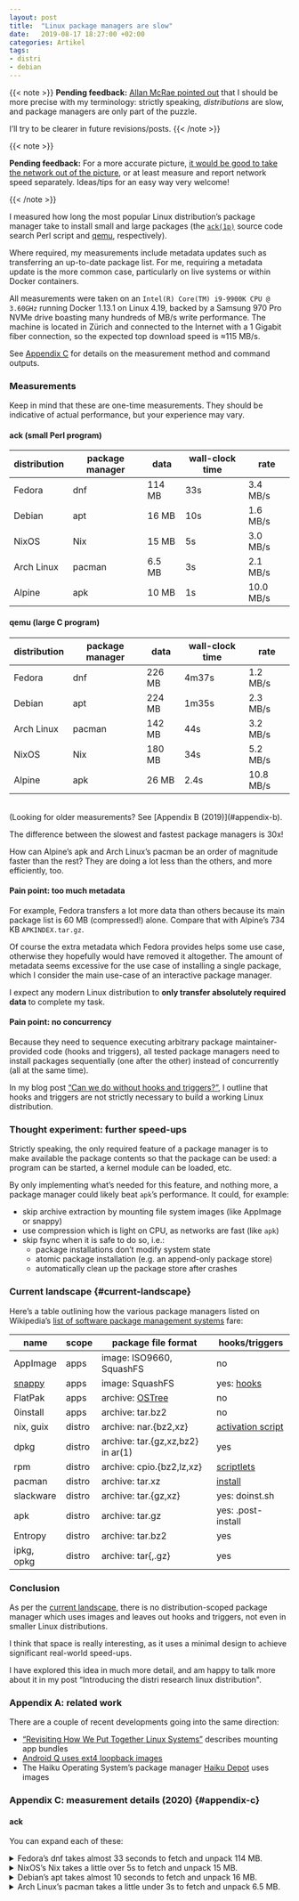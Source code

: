 ```yaml
---
layout: post
title:  "Linux package managers are slow"
date:   2019-08-17 18:27:00 +02:00
categories: Artikel
tags:
- distri
- debian
---
```


{{< note >}}
**Pending feedback:** [Allan McRae pointed
out](http://allanmcrae.com/2020/10/distri-comparing-apples-and-oranges/) that I
should be more precise with my terminology: strictly speaking, *distributions*
are slow, and package managers are only part of the puzzle.

I’ll try to be clearer in future revisions/posts.
{{< /note >}}

{{< note >}}

**Pending feedback:** For a more accurate picture, [it would be good to take the
network out of the
picture](https://twitter.com/mueslix/status/1311581199723368448), or at least
measure and report network speed separately. Ideas/tips for an easy way very
welcome!

{{< /note >}}

I measured how long the most popular Linux distribution’s package manager take
to install small and large packages (the
[`ack(1p)`](https://manpages.debian.org/ack.1p) source code search Perl script
and [qemu](https://en.wikipedia.org/wiki/QEMU), respectively).

Where required, my measurements include metadata updates such as transferring an
up-to-date package list. For me, requiring a metadata update is the more common
case, particularly on live systems or within Docker containers.

All measurements were taken on an `Intel(R) Core(TM) i9-9900K CPU @ 3.60GHz`
running Docker 1.13.1 on Linux 4.19, backed by a Samsung 970 Pro NVMe drive
boasting many hundreds of MB/s write performance. The machine is located in
Zürich and connected to the Internet with a 1 Gigabit fiber connection, so the
expected top download speed is ≈115 MB/s.

See [Appendix C](#appendix-c) for details on the measurement method and command
outputs.

### Measurements

Keep in mind that these are one-time measurements. They should be indicative of
actual performance, but your experience may vary.

#### ack (small Perl program)

distribution | package manager | data   | wall-clock time | rate
-------------|-----------------|--------|-----------------|-----
Fedora       | dnf             | 114 MB | 33s             | 3.4 MB/s
Debian       | apt             | 16 MB  | 10s             | 1.6 MB/s
NixOS        | Nix             | 15 MB  | 5s              | 3.0 MB/s
Arch Linux   | pacman          | 6.5 MB | 3s              | 2.1 MB/s
Alpine       | apk             | 10 MB  | 1s              | 10.0 MB/s

#### qemu (large C program)

distribution | package manager | data   | wall-clock time | rate
-------------|-----------------|--------|-----------------|-----
Fedora       | dnf             | 226 MB | 4m37s           | 1.2 MB/s
Debian       | apt             | 224 MB | 1m35s           | 2.3 MB/s
Arch Linux   | pacman          | 142 MB | 44s             | 3.2 MB/s
NixOS        | Nix             | 180 MB | 34s             | 5.2 MB/s
Alpine       | apk             | 26 MB  | 2.4s            | 10.8 MB/s


<br>
(Looking for older measurements? See [Appendix B (2019)](#appendix-b).

The difference between the slowest and fastest package managers is 30x!

How can Alpine’s apk and Arch Linux’s pacman be an order of magnitude faster
than the rest? They are doing a lot less than the others, and more efficiently,
too.

#### Pain point: too much metadata

For example, Fedora transfers a lot more data than others because its main
package list is 60 MB (compressed!) alone. Compare that with Alpine’s 734 KB
`APKINDEX.tar.gz`.

Of course the extra metadata which Fedora provides helps some use case,
otherwise they hopefully would have removed it altogether. The amount of
metadata seems excessive for the use case of installing a single package, which
I consider the main use-case of an interactive package manager.

I expect any modern Linux distribution to **only transfer absolutely required
data** to complete my task.

#### Pain point: no concurrency

Because they need to sequence executing arbitrary package maintainer-provided
code (hooks and triggers), all tested package managers need to install packages
sequentially (one after the other) instead of concurrently (all at the same
time).

In my blog post [“Can we do without hooks and
triggers?”](/posts/2019-07-20-hooks-and-triggers/), I outline that hooks and
triggers are not strictly necessary to build a working Linux distribution.

### Thought experiment: further speed-ups

Strictly speaking, the only required feature of a package manager is to make
available the package contents so that the package can be used: a program can be
started, a kernel module can be loaded, etc.

By only implementing what’s needed for this feature, and nothing more, a package
manager could likely beat `apk`’s performance. It could, for example:

* skip archive extraction by mounting file system images (like AppImage or snappy)
* use compression which is light on CPU, as networks are fast (like `apk`)
* skip fsync when it is safe to do so, i.e.:
  * package installations don’t modify system state
  * atomic package installation (e.g. an append-only package store)
  * automatically clean up the package store after crashes

### Current landscape {#current-landscape}

Here’s a table outlining how the various package managers listed on Wikipedia’s
[list of software package management
systems](https://en.wikipedia.org/wiki/List_of_software_package_management_systems#Linux)
fare:

name | scope | package file format | hooks/triggers
-----|-------|---------------------|------------------
AppImage | apps | image: ISO9660, SquashFS | no
[snappy](https://snapcraft.io/) | apps | image: SquashFS | yes: [hooks](https://docs.snapcraft.io/build-snaps/hooks)
FlatPak | apps | archive: [OSTree](https://ostree.readthedocs.io/en/latest/) | no
0install | apps | archive: tar.bz2 | no
nix, guix  | distro | archive: nar.{bz2,xz} | [activation script](https://github.com/NixOS/nixos/blob/master/modules/system/activation/activation-script.nix)
dpkg | distro | archive: tar.{gz,xz,bz2} in ar(1) | yes
rpm  | distro |archive: cpio.{bz2,lz,xz} | [scriptlets](https://fedoraproject.org/wiki/Packaging:Scriptlets)
pacman | distro | archive: tar.xz | [install](https://wiki.archlinux.org/index.php/PKGBUILD#install)
slackware | distro | archive: tar.{gz,xz} | yes: doinst.sh
apk | distro | archive: tar.gz | yes: .post-install
Entropy | distro | archive: tar.bz2          | yes
ipkg, opkg | distro | archive: tar{,.gz} | yes

### Conclusion

As per the [current landscape](#current-landscape), there is no
distribution-scoped package manager which uses images and leaves out hooks and
triggers, not even in smaller Linux distributions.

I think that space is really interesting, as it uses a minimal design to achieve
significant real-world speed-ups.

I have explored this idea in much more detail, and am happy to talk more about
it in my post “Introducing the distri research linux distribution".

### Appendix A: related work

There are a couple of recent developments going into the same direction:

* [“Revisiting How We Put Together Linux Systems”](http://0pointer.net/blog/revisiting-how-we-put-together-linux-systems.html) describes mounting app bundles
* [Android Q uses ext4 loopback images](https://android.googlesource.com/platform/system/apex/+/refs/heads/master/docs/README.md)
* The Haiku Operating System’s package manager [Haiku
  Depot](https://en.wikipedia.org/wiki/Haiku_Depot) uses images

### Appendix C: measurement details (2020) {#appendix-c}

#### ack

You can expand each of these:

<details>
<summary>
Fedora’s dnf takes almost 33 seconds to fetch and unpack 114 MB.
</summary>
```
% docker run -t -i fedora /bin/bash
[root@62d3cae2e2f9 /]# time dnf install -y ack
Fedora 32 openh264 (From Cisco) - x86_64     1.9 kB/s | 2.5 kB     00:01
Fedora Modular 32 - x86_64                   6.8 MB/s | 4.9 MB     00:00
Fedora Modular 32 - x86_64 - Updates         5.6 MB/s | 3.7 MB     00:00
Fedora 32 - x86_64 - Updates                 9.9 MB/s |  23 MB     00:02
Fedora 32 - x86_64                            39 MB/s |  70 MB     00:01
[…]
real	0m32.898s
user	0m25.121s
sys	0m1.408s
```
</details>

<details>
<summary>
NixOS’s Nix takes a little over 5s to fetch and unpack 15 MB.
</summary>
```
% docker run -t -i nixos/nix
39e9186422ba:/# time sh -c 'nix-channel --update && nix-env -iA nixpkgs.ack'
unpacking channels...
created 1 symlinks in user environment
installing 'perl5.32.0-ack-3.3.1'
these paths will be fetched (15.55 MiB download, 85.51 MiB unpacked):
  /nix/store/34l8jdg76kmwl1nbbq84r2gka0kw6rc8-perl5.32.0-ack-3.3.1-man
  /nix/store/9df65igwjmf2wbw0gbrrgair6piqjgmi-glibc-2.31
  /nix/store/9fd4pjaxpjyyxvvmxy43y392l7yvcwy1-perl5.32.0-File-Next-1.18
  /nix/store/czc3c1apx55s37qx4vadqhn3fhikchxi-libunistring-0.9.10
  /nix/store/dj6n505iqrk7srn96a27jfp3i0zgwa1l-acl-2.2.53
  /nix/store/ifayp0kvijq0n4x0bv51iqrb0yzyz77g-perl-5.32.0
  /nix/store/w9wc0d31p4z93cbgxijws03j5s2c4gyf-coreutils-8.31
  /nix/store/xim9l8hym4iga6d4azam4m0k0p1nw2rm-libidn2-2.3.0
  /nix/store/y7i47qjmf10i1ngpnsavv88zjagypycd-attr-2.4.48
  /nix/store/z45mp61h51ksxz28gds5110rf3wmqpdc-perl5.32.0-ack-3.3.1
copying path '/nix/store/34l8jdg76kmwl1nbbq84r2gka0kw6rc8-perl5.32.0-ack-3.3.1-man' from 'https://cache.nixos.org'...
copying path '/nix/store/czc3c1apx55s37qx4vadqhn3fhikchxi-libunistring-0.9.10' from 'https://cache.nixos.org'...
copying path '/nix/store/9fd4pjaxpjyyxvvmxy43y392l7yvcwy1-perl5.32.0-File-Next-1.18' from 'https://cache.nixos.org'...
copying path '/nix/store/xim9l8hym4iga6d4azam4m0k0p1nw2rm-libidn2-2.3.0' from 'https://cache.nixos.org'...
copying path '/nix/store/9df65igwjmf2wbw0gbrrgair6piqjgmi-glibc-2.31' from 'https://cache.nixos.org'...
copying path '/nix/store/y7i47qjmf10i1ngpnsavv88zjagypycd-attr-2.4.48' from 'https://cache.nixos.org'...
copying path '/nix/store/dj6n505iqrk7srn96a27jfp3i0zgwa1l-acl-2.2.53' from 'https://cache.nixos.org'...
copying path '/nix/store/w9wc0d31p4z93cbgxijws03j5s2c4gyf-coreutils-8.31' from 'https://cache.nixos.org'...
copying path '/nix/store/ifayp0kvijq0n4x0bv51iqrb0yzyz77g-perl-5.32.0' from 'https://cache.nixos.org'...
copying path '/nix/store/z45mp61h51ksxz28gds5110rf3wmqpdc-perl5.32.0-ack-3.3.1' from 'https://cache.nixos.org'...
building '/nix/store/m0rl62grplq7w7k3zqhlcz2hs99y332l-user-environment.drv'...
created 49 symlinks in user environment
real	0m 5.60s
user	0m 3.21s
sys	0m 1.66s
```
</details>

<details>
<summary>
Debian’s apt takes almost 10 seconds to fetch and unpack 16 MB.
</summary>

```
% docker run -t -i debian:sid
root@1996bb94a2d1:/# time (apt update && apt install -y ack-grep)
Get:1 http://deb.debian.org/debian sid InRelease [146 kB]
Get:2 http://deb.debian.org/debian sid/main amd64 Packages [8400 kB]
Fetched 8546 kB in 1s (8088 kB/s)
[…]
The following NEW packages will be installed:
  ack libfile-next-perl libgdbm-compat4 libgdbm6 libperl5.30 netbase perl perl-modules-5.30
0 upgraded, 8 newly installed, 0 to remove and 23 not upgraded.
Need to get 7341 kB of archives.
After this operation, 46.7 MB of additional disk space will be used.
[…]
real	0m9.544s
user	0m2.839s
sys	0m0.775s
```
</details>

<details>
<summary>
Arch Linux’s pacman takes a little under 3s to fetch and unpack 6.5 MB.
</summary>
```
% docker run -t -i archlinux/base
[root@9f6672688a64 /]# time (pacman -Sy && pacman -S --noconfirm ack)
:: Synchronizing package databases...
 core            130.8 KiB  1090 KiB/s 00:00
 extra          1655.8 KiB  3.48 MiB/s 00:00
 community         5.2 MiB  6.11 MiB/s 00:01
resolving dependencies...
looking for conflicting packages...

Packages (2) perl-file-next-1.18-2  ack-3.4.0-1

Total Download Size:   0.07 MiB
Total Installed Size:  0.19 MiB
[…]
real	0m2.936s
user	0m0.375s
sys	0m0.160s
```
</details>

<details>
<summary>
Alpine’s apk takes a little over 1 second to fetch and unpack 10 MB.
</summary>
```
% docker run -t -i alpine
fetch http://dl-cdn.alpinelinux.org/alpine/v3.12/main/x86_64/APKINDEX.tar.gz
fetch http://dl-cdn.alpinelinux.org/alpine/v3.12/community/x86_64/APKINDEX.tar.gz
(1/4) Installing libbz2 (1.0.8-r1)
(2/4) Installing perl (5.30.3-r0)
(3/4) Installing perl-file-next (1.18-r0)
(4/4) Installing ack (3.3.1-r0)
Executing busybox-1.31.1-r16.trigger
OK: 43 MiB in 18 packages
real	0m 1.24s
user	0m 0.40s
sys	0m 0.15s
```
</details>

#### qemu

You can expand each of these:

<details>
<summary>
Fedora’s dnf takes over 4 minutes to fetch and unpack 226 MB.
</summary>
```
% docker run -t -i fedora /bin/bash
[root@6a52ecfc3afa /]# time dnf install -y qemu
Fedora 32 openh264 (From Cisco) - x86_64     3.1 kB/s | 2.5 kB     00:00
Fedora Modular 32 - x86_64                   6.3 MB/s | 4.9 MB     00:00
Fedora Modular 32 - x86_64 - Updates         6.0 MB/s | 3.7 MB     00:00
Fedora 32 - x86_64 - Updates                 334 kB/s |  23 MB     01:10
Fedora 32 - x86_64                            33 MB/s |  70 MB     00:02
[…]

Total download size: 181 M
Downloading Packages:
[…]

real	4m37.652s
user	0m38.239s
sys	0m6.321s
```
</details>

<details>
<summary>
NixOS’s Nix takes almost 34s to fetch and unpack 180 MB.
</summary>
```
% docker run -t -i nixos/nix
83971cf79f7e:/# time sh -c 'nix-channel --update && nix-env -iA nixpkgs.qemu'
unpacking channels...
created 1 symlinks in user environment
installing 'qemu-5.1.0'
these paths will be fetched (180.70 MiB download, 1146.92 MiB unpacked):
[…]
real	0m 33.64s
user	0m 16.96s
sys	0m 3.05s
```
</details>

<details>
<summary>
Debian’s apt takes over 95 seconds to fetch and unpack 224 MB.
</summary>

```
% docker run -t -i debian:sid
root@b7cc25a927ab:/# time (apt update && apt install -y qemu-system-x86)
Get:1 http://deb.debian.org/debian sid InRelease [146 kB]
Get:2 http://deb.debian.org/debian sid/main amd64 Packages [8400 kB]
Fetched 8546 kB in 1s (5998 kB/s)
[…]
Fetched 216 MB in 43s (5006 kB/s)
[…]
real	1m25.375s
user	0m29.163s
sys	0m12.835s
```
</details>

<details>
<summary>
Arch Linux’s pacman takes almost 44s to fetch and unpack 142 MB.
</summary>
```
% docker run -t -i archlinux/base
[root@58c78bda08e8 /]# time (pacman -Sy && pacman -S --noconfirm qemu)
:: Synchronizing package databases...
 core          130.8 KiB  1055 KiB/s 00:00
 extra        1655.8 KiB  3.70 MiB/s 00:00
 community       5.2 MiB  7.89 MiB/s 00:01
[…]
Total Download Size:   135.46 MiB
Total Installed Size:  661.05 MiB
[…]
real	0m43.901s
user	0m4.980s
sys	0m2.615s
```
</details>

<details>
<summary>
Alpine’s apk takes only about 2.4 seconds to fetch and unpack 26 MB.
</summary>
```
% docker run -t -i alpine
/ # time apk add qemu-system-x86_64
fetch http://dl-cdn.alpinelinux.org/alpine/v3.10/main/x86_64/APKINDEX.tar.gz
fetch http://dl-cdn.alpinelinux.org/alpine/v3.10/community/x86_64/APKINDEX.tar.gz
[…]
OK: 78 MiB in 95 packages
real	0m 2.43s
user	0m 0.46s
sys	0m 0.09s
```
</details>


### Appendix B: measurement details (2019) {#appendix-b}

#### ack

You can expand each of these:

<details>
<summary>
Fedora’s dnf takes almost 30 seconds to fetch and unpack 107 MB.
</summary>
```
% docker run -t -i fedora /bin/bash
[root@722e6df10258 /]# time dnf install -y ack
Fedora Modular 30 - x86_64            4.4 MB/s | 2.7 MB     00:00
Fedora Modular 30 - x86_64 - Updates  3.7 MB/s | 2.4 MB     00:00
Fedora 30 - x86_64 - Updates           17 MB/s |  19 MB     00:01
Fedora 30 - x86_64                     31 MB/s |  70 MB     00:02
[…]
Install  44 Packages

Total download size: 13 M
Installed size: 42 M
[…]
real	0m29.498s
user	0m22.954s
sys	0m1.085s
```
</details>

<details>
<summary>
NixOS’s Nix takes 14s to fetch and unpack 15 MB.
</summary>
```
% docker run -t -i nixos/nix
39e9186422ba:/# time sh -c 'nix-channel --update && nix-env -i perl5.28.2-ack-2.28'
unpacking channels...
created 2 symlinks in user environment
installing 'perl5.28.2-ack-2.28'
these paths will be fetched (14.91 MiB download, 80.83 MiB unpacked):
  /nix/store/57iv2vch31v8plcjrk97lcw1zbwb2n9r-perl-5.28.2
  /nix/store/89gi8cbp8l5sf0m8pgynp2mh1c6pk1gk-attr-2.4.48
  /nix/store/gkrpl3k6s43fkg71n0269yq3p1f0al88-perl5.28.2-ack-2.28-man
  /nix/store/iykxb0bmfjmi7s53kfg6pjbfpd8jmza6-glibc-2.27
  /nix/store/k8lhqzpaaymshchz8ky3z4653h4kln9d-coreutils-8.31
  /nix/store/svgkibi7105pm151prywndsgvmc4qvzs-acl-2.2.53
  /nix/store/x4knf14z1p0ci72gl314i7vza93iy7yc-perl5.28.2-File-Next-1.16
  /nix/store/zfj7ria2kwqzqj9dh91kj9kwsynxdfk0-perl5.28.2-ack-2.28
copying path '/nix/store/gkrpl3k6s43fkg71n0269yq3p1f0al88-perl5.28.2-ack-2.28-man' from 'https://cache.nixos.org'...
copying path '/nix/store/iykxb0bmfjmi7s53kfg6pjbfpd8jmza6-glibc-2.27' from 'https://cache.nixos.org'...
copying path '/nix/store/x4knf14z1p0ci72gl314i7vza93iy7yc-perl5.28.2-File-Next-1.16' from 'https://cache.nixos.org'...
copying path '/nix/store/89gi8cbp8l5sf0m8pgynp2mh1c6pk1gk-attr-2.4.48' from 'https://cache.nixos.org'...
copying path '/nix/store/svgkibi7105pm151prywndsgvmc4qvzs-acl-2.2.53' from 'https://cache.nixos.org'...
copying path '/nix/store/k8lhqzpaaymshchz8ky3z4653h4kln9d-coreutils-8.31' from 'https://cache.nixos.org'...
copying path '/nix/store/57iv2vch31v8plcjrk97lcw1zbwb2n9r-perl-5.28.2' from 'https://cache.nixos.org'...
copying path '/nix/store/zfj7ria2kwqzqj9dh91kj9kwsynxdfk0-perl5.28.2-ack-2.28' from 'https://cache.nixos.org'...
building '/nix/store/q3243sjg91x1m8ipl0sj5gjzpnbgxrqw-user-environment.drv'...
created 56 symlinks in user environment
real	0m 14.02s
user	0m 8.83s
sys	0m 2.69s
```
</details>

<details>
<summary>
Debian’s apt takes almost 10 seconds to fetch and unpack 16 MB.
</summary>

```
% docker run -t -i debian:sid
root@b7cc25a927ab:/# time (apt update && apt install -y ack-grep)
Get:1 http://cdn-fastly.deb.debian.org/debian sid InRelease [233 kB]
Get:2 http://cdn-fastly.deb.debian.org/debian sid/main amd64 Packages [8270 kB]
Fetched 8502 kB in 2s (4764 kB/s)
[…]
The following NEW packages will be installed:
  ack ack-grep libfile-next-perl libgdbm-compat4 libgdbm5 libperl5.26 netbase perl perl-modules-5.26
The following packages will be upgraded:
  perl-base
1 upgraded, 9 newly installed, 0 to remove and 60 not upgraded.
Need to get 8238 kB of archives.
After this operation, 42.3 MB of additional disk space will be used.
[…]
real	0m9.096s
user	0m2.616s
sys	0m0.441s
```
</details>

<details>
<summary>
Arch Linux’s pacman takes a little over 3s to fetch and unpack 6.5 MB.
</summary>
```
% docker run -t -i archlinux/base
[root@9604e4ae2367 /]# time (pacman -Sy && pacman -S --noconfirm ack)
:: Synchronizing package databases...
 core            132.2 KiB  1033K/s 00:00
 extra          1629.6 KiB  2.95M/s 00:01
 community         4.9 MiB  5.75M/s 00:01
[…]
Total Download Size:   0.07 MiB
Total Installed Size:  0.19 MiB
[…]
real	0m3.354s
user	0m0.224s
sys	0m0.049s
```
</details>

<details>
<summary>
Alpine’s apk takes only about 1 second to fetch and unpack 10 MB.
</summary>
```
% docker run -t -i alpine
/ # time apk add ack
fetch http://dl-cdn.alpinelinux.org/alpine/v3.10/main/x86_64/APKINDEX.tar.gz
fetch http://dl-cdn.alpinelinux.org/alpine/v3.10/community/x86_64/APKINDEX.tar.gz
(1/4) Installing perl-file-next (1.16-r0)
(2/4) Installing libbz2 (1.0.6-r7)
(3/4) Installing perl (5.28.2-r1)
(4/4) Installing ack (3.0.0-r0)
Executing busybox-1.30.1-r2.trigger
OK: 44 MiB in 18 packages
real	0m 0.96s
user	0m 0.25s
sys	0m 0.07s
```
</details>

#### qemu

You can expand each of these:

<details>
<summary>
Fedora’s dnf takes over a minute to fetch and unpack 266 MB.
</summary>
```
% docker run -t -i fedora /bin/bash
[root@722e6df10258 /]# time dnf install -y qemu
Fedora Modular 30 - x86_64            3.1 MB/s | 2.7 MB     00:00
Fedora Modular 30 - x86_64 - Updates  2.7 MB/s | 2.4 MB     00:00
Fedora 30 - x86_64 - Updates           20 MB/s |  19 MB     00:00
Fedora 30 - x86_64                     31 MB/s |  70 MB     00:02
[…]
Install  262 Packages
Upgrade    4 Packages

Total download size: 172 M
[…]
real	1m7.877s
user	0m44.237s
sys	0m3.258s
```
</details>

<details>
<summary>
NixOS’s Nix takes 38s to fetch and unpack 262 MB.
</summary>
```
% docker run -t -i nixos/nix
39e9186422ba:/# time sh -c 'nix-channel --update && nix-env -i qemu-4.0.0'
unpacking channels...
created 2 symlinks in user environment
installing 'qemu-4.0.0'
these paths will be fetched (262.18 MiB download, 1364.54 MiB unpacked):
[…]
real	0m 38.49s
user	0m 26.52s
sys	0m 4.43s
```
</details>

<details>
<summary>
Debian’s apt takes 51 seconds to fetch and unpack 159 MB.
</summary>

```
% docker run -t -i debian:sid
root@b7cc25a927ab:/# time (apt update && apt install -y qemu-system-x86)
Get:1 http://cdn-fastly.deb.debian.org/debian sid InRelease [149 kB]
Get:2 http://cdn-fastly.deb.debian.org/debian sid/main amd64 Packages [8426 kB]
Fetched 8574 kB in 1s (6716 kB/s)
[…]
Fetched 151 MB in 2s (64.6 MB/s)
[…]
real	0m51.583s
user	0m15.671s
sys	0m3.732s
```
</details>

<details>
<summary>
Arch Linux’s pacman takes 1m2s to fetch and unpack 124 MB.
</summary>
```
% docker run -t -i archlinux/base
[root@9604e4ae2367 /]# time (pacman -Sy && pacman -S --noconfirm qemu)
:: Synchronizing package databases...
 core       132.2 KiB   751K/s 00:00
 extra     1629.6 KiB  3.04M/s 00:01
 community    4.9 MiB  6.16M/s 00:01
[…]
Total Download Size:   123.20 MiB
Total Installed Size:  587.84 MiB
[…]
real	1m2.475s
user	0m9.272s
sys	0m2.458s
```
</details>

<details>
<summary>
Alpine’s apk takes only about 2.4 seconds to fetch and unpack 26 MB.
</summary>
```
% docker run -t -i alpine
/ # time apk add qemu-system-x86_64
fetch http://dl-cdn.alpinelinux.org/alpine/v3.10/main/x86_64/APKINDEX.tar.gz
fetch http://dl-cdn.alpinelinux.org/alpine/v3.10/community/x86_64/APKINDEX.tar.gz
[…]
OK: 78 MiB in 95 packages
real	0m 2.43s
user	0m 0.46s
sys	0m 0.09s
```
</details>
